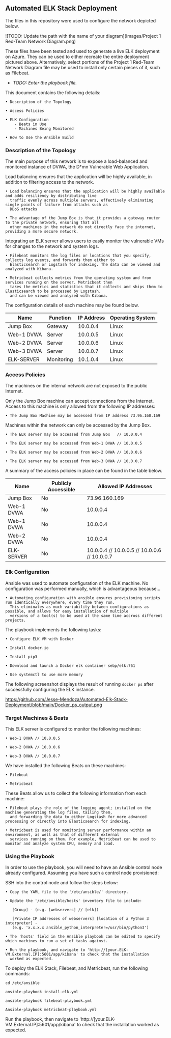 ## Automated ELK Stack Deployment

The files in this repository were used to configure the network depicted below.

![TODO: Update the path with the name of your diagram](Images/Project 1 Red-Team Network Diagram.png)

These files have been tested and used to generate a live ELK deployment on Azure. They can be used to either recreate the entire deployment pictured above. Alternatively, select portions of the Project 1 Red-Team Network Diagram file may be used to install only certain pieces of it, such as Filebeat.

  - _TODO: Enter the playbook file._

This document contains the following details:

    • Description of the Topology
    
    • Access Policies
    
    • ELK Configuration
        - Beats in Use
        - Machines Being Monitored
    
    • How to Use the Ansible Build


### Description of the Topology

The main purpose of this network is to expose a load-balanced and monitored instance of DVWA, the D*mn Vulnerable Web Application.

Load balancing ensures that the application will be highly available, in addition to filtering access to the network.

    • Load balancing ensures that the application will be highly available and adds resiliency by distributing live 
      traffic evenly across multiple servers, effectively eliminating single points of failure from attacks such as 
      DDoS attacks

    • The advantage of the Jump Box is that it provides a gateway router to the private network, ensuring that all 
      other machines in the network do not directly face the internet, providing a more secure network.
          
          
Integrating an ELK server allows users to easily monitor the vulnerable VMs for changes to the network and system logs.

    • Filebeat monitors the log files or locations that you specify, collects log events, and forwards them either to 
      Elasticsearch or Logstash for indexing. The data can be viewed and analyzed with Kibana.

    • Metricbeat collects metrics from the operating system and from services running on the server. Metricbeat then
      takes the metrics and statistics that it collects and ships them to Elasticsearch to be processed by Logstash,
      and can be viewed and analyzed with Kibana.


The configuration details of each machine may be found below.

| Name       |    Function    | IP Address | Operating System |
|------------|----------------|------------|------------------|
| Jump Box   | Gateway        | 10.0.0.4   | Linux            |
| Web-1 DVWA | Server         | 10.0.0.5   | Linux            |
| Web-2 DVWA | Server         | 10.0.0.6   | Linux            |
| Web-3 DVWA | Server         | 10.0.0.7   | Linux            |
| ELK-SERVER | Monitoring     | 10.1.0.4   | Linux            |


### Access Policies

The machines on the internal network are not exposed to the public Internet. 

Only the Jump Box machine can accept connections from the Internet. Access to this machine is only allowed from the following IP addresses:

  
    • The Jump Box Machine may be accessed from IP address 73.96.160.169


Machines within the network can only be accessed by the Jump Box.

    • The ELK server may be accessed from Jump Box   // 10.0.0.4
    
    • The ELK server may be accessed from Web-1 DVWA // 10.0.0.5    
    
    • The ELK server may be accessed from Web-2 DVWA // 10.0.0.6  
    
    • The ELK server may be accessed from Web-3 DVWA // 10.0.0.7                                                 


A summary of the access policies in place can be found in the table below.

| Name       | Publicly Accessible |              Allowed IP Addresses            |
|------------|---------------------|----------------------------------------------|
| Jump Box   | No                  | 73.96.160.169                                |
| Web-1 DVWA | No                  | 10.0.0.4                                     |
| Web-1 DVWA | No                  | 10.0.0.4                                     |
| Web-2 DVWA | No                  | 10.0.0.4                                     |
| ELK-SERVER | No                  | 10.0.0.4 // 10.0.0.5 // 10.0.0.6 // 10.0.0.7 |

### Elk Configuration

Ansible was used to automate configuration of the ELK machine. No configuration was performed manually, which is advantageous because...

    • Automating configuration with ansible ensures provisioning scripts run identically everywhere, every time they run.
      This eliminates as much variability between configurations as possible, and allows for easy installation of multiple
      versions of a tool(s) to be used at the same time accross different projects.

The playbook implements the following tasks:

    • Configure ELK VM with Docker
    
    • Install docker.io
    
    • Install pip3
    
    • Download and launch a Docker elk container sebp/elk:761
    
    • Use systemctl to use more memory
    

The following screenshot displays the result of running `docker ps` after successfully configuring the ELK instance.

https://github.com/Jesse-Mendoza/Automated-Elk-Stack-Deployment/blob/main/Docker_ps_output.png

### Target Machines & Beats
This ELK server is configured to monitor the following machines:
       
    • Web-1 DVWA // 10.0.0.5 
    
    • Web-2 DVWA // 10.0.0.6
    
    • Web-3 DVWA // 10.0.0.7

We have installed the following Beats on these machines:
    
    • Filebeat  
    
    • Metricbeat

These Beats allow us to collect the following information from each machine:

    • Filebeat plays the role of the logging agent; installed on the machine generating the log files, tailing them,
      and forwarding the data to either Logstash for more advanced processing or directly into Elasticsearch for indexing.
      
    • Metricbeat is used for monitoring server performance within an environment, as well as that of different external
      services running on them. For example, Metricbeat can be used to monitor and analyze system CPU, memory and load.

### Using the Playbook
In order to use the playbook, you will need to have an Ansible control node already configured. Assuming you have such a control node provisioned: 

SSH into the control node and follow the steps below:

    • Copy the YAML file to the '/etc/ansible/' directory.

    • Update the '/etc/ansible/hosts' inventory file to include: 

       [Group] - (e.g. [webservers] // [elk])

       [Private IP addresses of webservers] [location of a Python 3 interpreter] -
       (e.g. 'x.x.x.x ansible_python_interpreter=/usr/bin/python3')

    • The 'hosts' field in the Ansible playbook can be edited to specify which machines to run a set of tasks against.

    • Run the playbook, and navigate to 'http://[your.ELK-VM.External.IP]:5601/app/kibana' to check that the installation 
      worked as expected.

To deploy the ELK Stack, Filebeat, and Metricbeat, run the following commands:
   
    cd /etc/ansible
    
    ansible-playbook install-elk.yml
    
    ansible-playbook filebeat-playbook.yml
    
    Ansible-playbook metricbeat-playbook.yml
    
Run the playbook, then navigate to 'http://[your.ELK-VM.External.IP]:5601/app/kibana' to check that the installation worked as expected.
